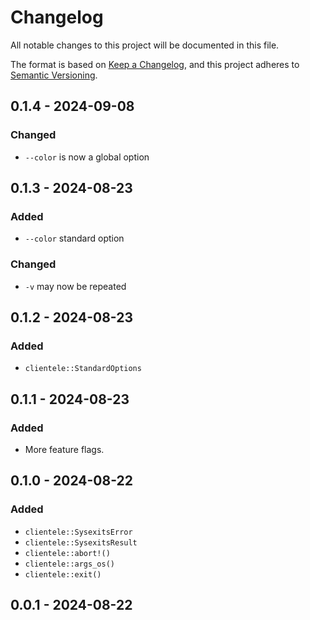 # Changelog

All notable changes to this project will be documented in this file.

The format is based on [Keep a Changelog](https://keepachangelog.com/en/1.0.0/),
and this project adheres to [Semantic Versioning](https://semver.org/spec/v2.0.0.html).

## 0.1.4 - 2024-09-08
### Changed
- `--color` is now a global option

## 0.1.3 - 2024-08-23
### Added
- `--color` standard option
### Changed
- `-v` may now be repeated

## 0.1.2 - 2024-08-23
### Added
- `clientele::StandardOptions`

## 0.1.1 - 2024-08-23
### Added
- More feature flags.

## 0.1.0 - 2024-08-22
### Added
- `clientele::SysexitsError`
- `clientele::SysexitsResult`
- `clientele::abort!()`
- `clientele::args_os()`
- `clientele::exit()`

## 0.0.1 - 2024-08-22

